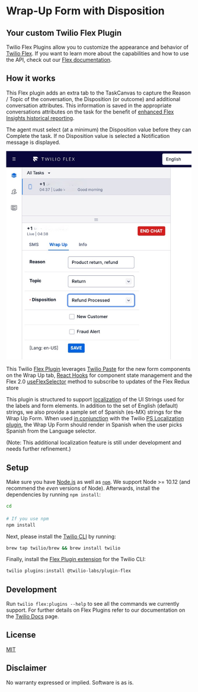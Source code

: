# Wrap-Up Form with Disposition

## Your custom Twilio Flex Plugin

Twilio Flex Plugins allow you to customize the appearance and behavior of [Twilio Flex](https://www.twilio.com/flex). If you want to learn more about the capabilities and how to use the API, check out our [Flex documentation](https://www.twilio.com/docs/flex).

## How it works
This Flex plugin adds an extra tab to the TaskCanvas to capture the Reason / Topic of the conversation, the Disposition (or outcome) and additional conversation attributes.  This information is saved in the appropriate conversations attributes on the task for the benefit of [enhanced Flex Insights historical reporting](https://www.twilio.com/docs/flex/developer/insights/enhance-integration).

The agent must select (at a minimum) the Disposition value before they can Complete the task.  If no Disposition value is selected a Notification message is displayed.

<img width="500px" src="images/WrapUpForm.jpeg"/>

This Twilio [Flex Plugin](https://www.twilio.com/docs/flex/quickstart/getting-started-plugin#set-up-a-sample-flex-plugin) leverages [Twilio Paste](https://paste.twilio.design) for the new form components on the Wrap Up tab, [React Hooks](https://beta.reactjs.org/reference/react#state-hooks) for component state management and the Flex 2.0 [useFlexSelector](https://www.twilio.com/docs/flex/developer/ui/migration-guide#useflexselector) method to subscribe to updates of the Flex Redux store

This plugin is structured to support [localization](https://www.twilio.com/docs/flex/developer/ui/v1/localization-and-templating) of the UI Strings used for the labels and form elements.   In addition to the set of English (default) strings, we also provide a sample set of Spanish (es-MX) strings for the Wrap Up Form.  When used [in conjunction](https://www.twilio.com/docs/flex/developer/plugins/cli/run-multiple-plugins) with the Twilio [PS Localization plugin](
https://github.com/twilio-professional-services/plugin-flex-localization), the Wrap Up Form should render in Spanish when the user picks Spanish from the Language selector. 

(Note: This additional localization feature is still under development and needs further refinement.)

## Setup

Make sure you have [Node.js](https://nodejs.org) as well as [`npm`](https://npmjs.com). We support Node >= 10.12 (and recommend the _even_ versions of Node). Afterwards, install the dependencies by running `npm install`:

```bash
cd 

# If you use npm
npm install
```

Next, please install the [Twilio CLI](https://www.twilio.com/docs/twilio-cli/quickstart) by running:

```bash
brew tap twilio/brew && brew install twilio
```

Finally, install the [Flex Plugin extension](https://github.com/twilio-labs/plugin-flex/tree/v1-beta) for the Twilio CLI:

```bash
twilio plugins:install @twilio-labs/plugin-flex
```

## Development

Run `twilio flex:plugins --help` to see all the commands we currently support. For further details on Flex Plugins refer to our documentation on the [Twilio Docs](https://www.twilio.com/docs/flex/developer/plugins/cli) page.




## License

[MIT](http://www.opensource.org/licenses/mit-license.html)

## Disclaimer

No warranty expressed or implied. Software is as is.








